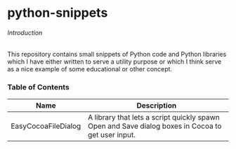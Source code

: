 python-snippets
===============

###### Introduction

This repository contains small snippets of Python code and Python libraries which I have either written to serve a utility purpose or which I think serve as a nice example of some educational or other concept.

### Table of Contents

Name                | Description
------------------- | -----------
EasyCocoaFileDialog | A library that lets a script quickly spawn Open and Save dialog boxes in Cocoa to get user input.